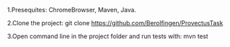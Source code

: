 1.Presequites:
ChromeBrowser, Maven, Java.

2.Clone the project:
git clone https://github.com/Berolfingen/ProvectusTask

3.Open command line in the project folder and run tests with:
mvn test
